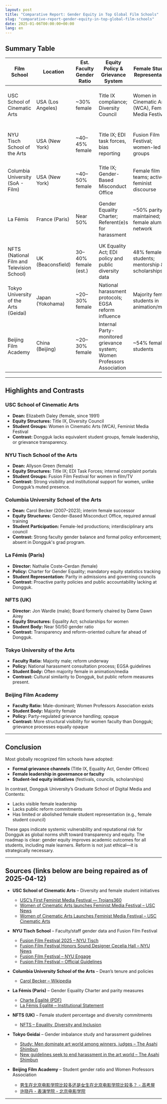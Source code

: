 ```yaml
---
layout: post
title: "Comparative Report: Gender Equity in Top Global Film Schools"
slug: "comparative-report-gender-equity-in-top-global-film-schools"
date: 2025-01-06T00:00:00+00:00
lang: en
---
```


## Summary Table

| Film School | Location | Est. Faculty Gender Ratio | Equity Policy & Grievance System | Female Student Representation | Structural Notes |
|-------------|----------|---------------------------|----------------------------------|-------------------------------|------------------|
| USC School of Cinematic Arts | USA (Los Angeles) | ~30% female | Title IX compliance; Diversity Council | Women in Cinematic Arts (WCA), Feminist Media Festival | Female dean (Elizabeth Daley); robust formal grievance system |
| NYU Tisch School of the Arts | USA (New York) | ~40–45% female | Title IX; EDI task forces, bias reporting | Fusion Film Festival; women-led groups | Female dean (Allyson Green); internal grievance platform |
| Columbia University (SoA - Film) | USA (New York) | ~40–50% female | Title IX; Gender-Based Misconduct Office | Female film teams; active feminist discourse | Female dean; transparent policy, robust infrastructure |
| La Fémis | France (Paris) | Near 50% | Gender Equality Charter; Referent(e)s for harassment | ~50% parity maintained; female alumni network | Female director general; publicly tracked equity metrics |
| NFTS (National Film and Television School) | UK (Beaconsfield) | 30–40% female (est.) | UK Equality Act; EDI policy and public diversity data | 48% female students; mentorship & scholarships | Board-level female leadership; transparent stance on abuse |
| Tokyo University of the Arts (Geidai) | Japan (Yokohama) | ~20–30% female | National harassment protocols; EGSA reform influence | Majority female students in animation/media | Lagging faculty parity; reform efforts underway |
| Beijing Film Academy | China (Beijing) | ~20–30% female | Internal Party-monitored grievance system; Women Professors Association | ~54% female students | Large female student body; formal but opaque grievance procedures |

---

## Highlights and Contrasts

### USC School of Cinematic Arts
- **Dean:** Elizabeth Daley (female, since 1991)
- **Equity Structures:** Title IX, Diversity Council
- **Student Groups:** Women in Cinematic Arts (WCA), Feminist Media Festival
- **Contrast:** Dongguk lacks equivalent student groups, female leadership, or grievance transparency.

### NYU Tisch School of the Arts
- **Dean:** Allyson Green (female)
- **Equity Structures:** Title IX; EDI Task Forces; internal complaint portals
- **Student Groups:** Fusion Film Festival for women in film/TV
- **Contrast:** Strong visibility and institutional support for women, unlike Dongguk’s muted presence.

### Columbia University School of the Arts
- **Dean:** Carol Becker (2007–2023); interim female successor
- **Equity Structures:** Gender-Based Misconduct Office, required annual training
- **Student Participation:** Female-led productions; interdisciplinary arts council
- **Contrast:** Strong faculty gender balance and formal policy enforcement; absent in Dongguk's grad program.

### La Fémis (Paris)
- **Director:** Nathalie Coste-Cerdan (female)
- **Policy:** Charter for Gender Equality; mandatory equity statistics tracking
- **Student Representation:** Parity in admissions and governing councils
- **Contrast:** Proactive parity policies and public accountability lacking at Dongguk.

### NFTS (UK)
- **Director:** Jon Wardle (male); Board formerly chaired by Dame Dawn Airey
- **Equity Structures:** Equality Act; scholarships for women
- **Student Body:** Near 50/50 gender ratio
- **Contrast:** Transparency and reform-oriented culture far ahead of Dongguk.

### Tokyo University of the Arts
- **Faculty Ratio:** Majority male; reform underway
- **Policy:** National harassment consultation process; EGSA guidelines
- **Student Body:** Often majority female in animation/media
- **Contrast:** Cultural similarity to Dongguk, but public reform measures present.

### Beijing Film Academy
- **Faculty Ratio:** Male-dominant; Women Professors Association exists
- **Student Body:** Majority female
- **Policy:** Party-regulated grievance handling; opaque
- **Contrast:** More structural visibility for women faculty than Dongguk; grievance processes equally opaque

---

## Conclusion
Most globally recognized film schools have adopted:
- **Formal grievance channels** (Title IX, Equality Act, Gender Offices)
- **Female leadership in governance or faculty**
- **Student-led equity initiatives** (festivals, councils, scholarships)

In contrast, Dongguk University’s Graduate School of Digital Media and Contents:
- Lacks visible female leadership
- Lacks public reform commitments
- Has limited or abolished female student representation (e.g., female student council)

These gaps indicate systemic vulnerability and reputational risk for Dongguk as global norms shift toward transparency and equity. The roadmap is clear: gender equity improves academic outcomes for all students, including male learners. Reform is not just ethical—it is strategically necessary.

---

## Sources (links below are being repaired as of 2025-04-12)

- **USC School of Cinematic Arts** – Diversity and female student initiatives  
  - [USC’s First Feminist Media Festival — Trojans360](https://www.trojans360.com/trojans360posts/uscs-first-feminist-media-festival)  
  - [Women of Cinematic Arts launches Feminist Media Festival – USC News](https://today.usc.edu/women-of-cinematic-arts-to-launch-feminist-media-festival/)  
  - [Women of Cinematic Arts Launches Feminist Media Festival – USC Cinematic Arts](https://cinema.usc.edu/news/article.cfm?id=16362)

- **NYU Tisch School** – Faculty/staff gender data and Fusion Film Festival  
  - [Fusion Film Festival 2025 – NYU Tisch](https://tisch.nyu.edu/film-tv/events/2025/fusion-film-festival-2025.html)  
  - [Fusion Film Festival Honors Sound Designer Cecelia Hall – NYU News](https://www.nyu.edu/about/news-publications/news/2025/february/fusion-film-festival-honors-sound-designer-cecelia-hall-with-ina.html)  
  - [Fusion Film Festival – NYU Engage](https://engage.nyu.edu/organization/fusion-film-festival)  
  - [Fusion Film Festival – Official Guidelines](https://www.fusionfilmfestival.com/guidelines/)

- **Columbia University School of the Arts** – Dean’s tenure and policies  
  - [Carol Becker – Wikipedia](https://en.wikipedia.org/wiki/Carol_Becker)

- **La Fémis (Paris)** – Gender Equality Charter and parity measures  
  - [Charte Égalité (PDF)](https://www.lafemis.fr/IMG/pdf/charte_egalite_lafemis.pdf)  
  - [La Fémis Égalité – Institutional Statement](https://www.lafemis.fr/la-femis-sengage-pour-legalite)

- **NFTS (UK)** – Female student percentage and diversity commitments  
  - [NFTS – Equality, Diversity and Inclusion](https://www.nfts.co.uk/about-us/equality-diversity-and-inclusion)

- **Tokyo Geidai** – Gender imbalance study and harassment guidelines  
  - [Study: Men dominate art world among winners, judges – The Asahi Shimbun](https://www.asahi.com/ajw/articles/14560584)  
  - [New guidelines seek to end harassment in the art world – The Asahi Shimbun](https://www.asahi.com/ajw/articles/14616210)

- **Beijing Film Academy** – Student gender ratio and Women Professors Association  
  - [男生在北京电影学院比较多还是女生在北京电影学院比较多？ - 高考屋](https://www.gaokaowu.com/ask/54649.html)  
  - [许晓丹 - 表演学院 - 北京电影学院](https://xy.bfa.edu.cn/teacher/20201023/129.html)

---
